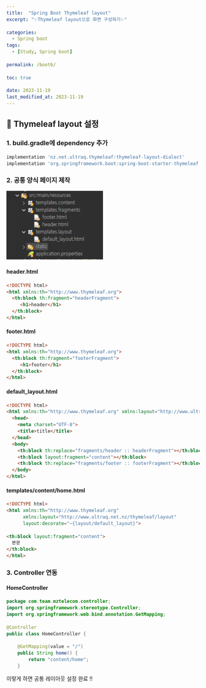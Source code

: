 ```yaml
---
title:  "Spring Boot Thymeleaf layout"
excerpt: "✨Thymeleaf layout으로 화면 구성하기✨"

categories:
  - Spring boot
tags:
  - [Study, Spring boot]

permalink: /boot6/

toc: true

date: 2023-11-19
last_modified_at: 2023-11-19
---
```


## 🌿 Thymeleaf layout 설정

### 1. build.gradle에 dependency 추가

```bash
implementation 'nz.net.ultraq.thymeleaf:thymeleaf-layout-dialect'
implementation 'org.springframework.boot:spring-boot-starter-thymeleaf'
```

### 2. 공통 양식 페이지 제작

<img src="/assets/images/layout-list.png" alt="securityAuto" width="50%" itemprop="image">

#### header.html
```html
<!DOCTYPE html>
<html xmlns:th="http://www.thymeleaf.org">
  <th:block th:fragment="headerFragment">
     <h1>header</h1>
  </th:block>
</html>
```

#### footer.html
```html
<!DOCTYPE html>
<html xmlns:th="http://www.thymeleaf.org">
  <th:block th:fragment="footerFragment">
     <h1>footer</h1>
  </th:block>
</html>
```

#### default_layout.html
```html
<!DOCTYPE html>
<html xmlns:th="http://www.thymeleaf.org" xmlns:layout="http://www.ultraq.net.nz/thymeleaf/layout">
  <head>
  	<meta charset="UTF-8">
  	<title>title</title>
  </head>
  <body>
    <th:block th:replace="fragments/header :: headerFragment"></th:block>
    <th:block layout:fragment="content"></th:block>
    <th:block th:replace="fragments/footer :: footerFragment"></th:block>
  </body>
</html>
```

#### templates/content/home.html
```html
<!DOCTYPE html>
<html xmlns:th="http://www.thymeleaf.org"
      xmlns:layout="http://www.ultraq.net.nz/thymeleaf/layout"
      layout:decorate="~{layout/default_layout}">

<th:block layout:fragment="content">
  본문
</th:block>
</html>
```

### 3. Controller 연동

#### HomeController
```java
package com.team.mztelecom.controller;
import org.springframework.stereotype.Controller;
import org.springframework.web.bind.annotation.GetMapping;

@Controller
public class HomeController {
	
	@GetMapping(value = "/")
	public String home() {
		return "content/home";
	}
```

이렇게 하면 공통 레이아웃 설정 완료 !!

